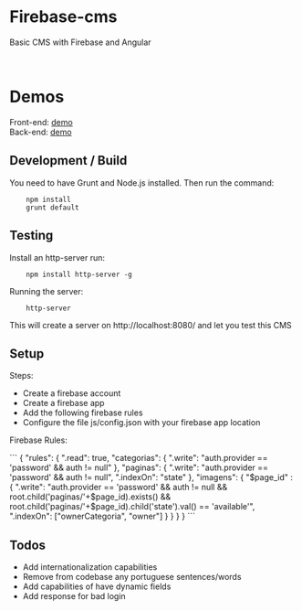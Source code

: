 ﻿# Firebase-cms

Basic CMS with Firebase and Angular

<a href="https://travis-ci.org/eralha/firebase-cms" target="_blank">
<img src="https://api.travis-ci.org/eralha/firebase-cms.svg?branch=master" alt="" /></a>
<a href="http://gruntjs.com/" target="_blank"><img src="https://cdn.gruntjs.com/builtwith.png" alt="" /></a>

# Demos

Front-end: <a href="https://rawgit.com/eralha/firebase-cms/master/demo/index.html">demo</a><br />
Back-end: <a href="https://rawgit.com/eralha/firebase-cms/master/adm/index.html">demo</a>


## Development / Build

<p>You need to have Grunt and Node.js installed. Then run the command:</p>

```
	npm install
	grunt default
```

## Testing

<p>Install an http-server run:</p>

```
	npm install http-server -g
```

<p>Running the server:</p>

```
	http-server
```

<p>This will create a server on http://localhost:8080/ and let you test this CMS</p>


## Setup

<p>Steps:</p>
<ul>
	<li>Create a firebase account</li>
	<li>Create a firebase app</li>
	<li>Add the following firebase rules</li>
	<li>Configure the file js/config.json with your firebase app location</li>
</ul>

<p>Firebase Rules:</p>
```
	{
	    "rules": {
	        ".read": true,
	        "categorias": {
	          ".write": "auth.provider == 'password' && auth != null"
	        },
	        "paginas": {
	          ".write": "auth.provider == 'password' && auth != null",
	          ".indexOn": "state"
	        },
	        "imagens": {
	          "$page_id" : {
	          	".write": "auth.provider == 'password' && auth != null && root.child('paginas/'+$page_id).exists() && root.child('paginas/'+$page_id).child('state').val() == 'available'",
	            ".indexOn": ["ownerCategoria", "owner"]
	      	  }
	        }
	    }
	}
```

## Todos

<ul>
	<li>Add internationalization capabilities</li>
	<li>Remove from codebase any portuguese sentences/words</li>
	<li>Add capabilities of have dynamic fields</li>
	<li>Add response for bad login</li>
</ul>